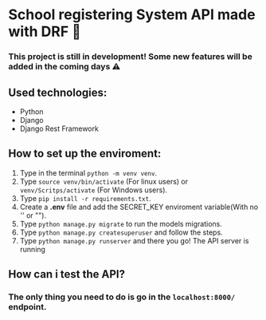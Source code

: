 # School registering System API made with DRF :snake:

### This project is still in development! Some new features will be added in the coming days :warning:

## Used technologies:

* Python
* Django
* Django Rest Framework

## How to set up the enviroment:


1. Type in the terminal `python -m venv venv`.
2. Type `source venv/bin/activate` (For linux users) or `venv/Scritps/activate` (For Windows users).
3. Type `pip install -r requirements.txt`.
4. Create a **.env** file and add the SECRET_KEY enviroment variable(With no '' or "").
5. Type `python manage.py migrate` to run the models migrations.
6. Type `python manage.py createsuperuser` and follow the steps.
7. Type `python manage.py runserver` and there you go! The API server is running

## How can i test the API?

### The only thing you need to do is go in the `localhost:8000/` endpoint.
